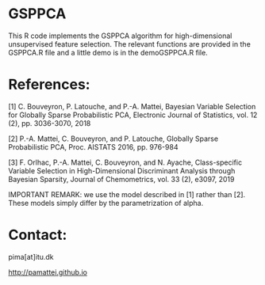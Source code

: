 # GSPPCA
This R code implements the GSPPCA algorithm for high-dimensional unsupervised feature selection.
The relevant functions are provided in the GSPPCA.R file and a little demo is in the demoGSPPCA.R file.

# References: 

[1] C. Bouveyron, P. Latouche, and P.-A. Mattei, Bayesian Variable Selection for Globally Sparse Probabilistic PCA, Electronic Journal of Statistics, vol. 12 (2), pp. 3036-3070, 2018

[2] P.-A. Mattei, C. Bouveyron, and P. Latouche, Globally Sparse Probabilistic PCA, Proc. AISTATS 2016, pp. 976-984

[3] F. Orlhac, P.-A. Mattei, C. Bouveyron, and N. Ayache, Class-specific Variable Selection in High-Dimensional Discriminant Analysis through Bayesian Sparsity, Journal of Chemometrics, vol. 33 (2), e3097, 2019


IMPORTANT REMARK: we use the model described in [1] rather than [2]. These models simply differ by the parametrization of alpha.

# Contact:
pima[at]itu.dk

http://pamattei.github.io

